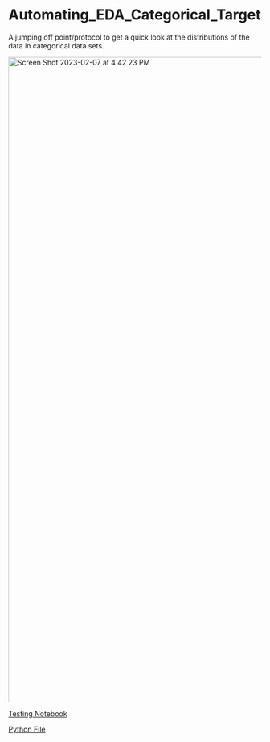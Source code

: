 # Automating_EDA_Categorical_Target
 A jumping off point/protocol to get a quick look at the distributions of the data in categorical data sets.
 
[<img width="1280" alt="Screen Shot 2023-02-07 at 4 42 23 PM" src="https://user-images.githubusercontent.com/8728172/217374330-cd78ce8b-b4da-4bdf-b53f-43bbca5e58c8.png">](https://www.loom.com/share/f68b0fb349cb40cbae3fdb6aa2e7f6b3)

[Testing Notebook](https://github.com/casanave/Automating_EDA_w_a_Categorical_Target/blob/main/automation_testing.ipynb)

[Python File](https://github.com/casanave/Automating_EDA_w_a_Categorical_Target/blob/main/categorical_target_eda.py)

